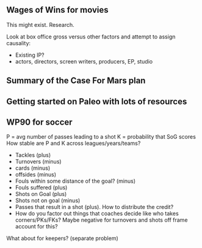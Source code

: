 ## Wages of Wins for movies

This might exist. Research.

Look at box office gross versus other factors and attempt to assign causality:

* Existing IP?
* actors, directors, screen writers, producers, EP, studio

## Summary of the Case For Mars plan

## Getting started on Paleo with lots of resources

## WP90 for soccer

P = avg number of passes leading to a shot
K = probability that SoG scores
How stable are P and K across leagues/years/teams?

* Tackles (plus)
* Turnovers (minus)
* cards (minus)
* offsides (minus)
* Fouls within some distance of the goal? (minus)
* Fouls suffered (plus)
* Shots on Goal (plus)
* Shots not on goal (minus)
* Passes that result in a shot (plus). How to distribute the credit?
* How do you factor out things that coaches decide like who takes corners/PKs/FKs? Maybe negative for turnovers and shots off frame account for this?

What about for keepers? (separate problem)
